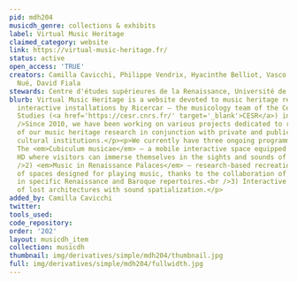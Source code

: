 ```yaml
---
pid: mdh204
musicdh_genre: collections & exhibits
label: Virtual Music Heritage
claimed_category: website
link: https://virtual-music-heritage.fr/
status: active
open_access: 'TRUE'
creators: Camilla Cavicchi, Philippe Vendrix, Hyacinthe Belliot, Vasco Zara, Alice
  Nué, David Fiala
stewards: Centre d'études supérieures de la Renaissance, Université de Tours
blurb: Virtual Music Heritage is a website devoted to music heritage research and
  interactive installations by Ricercar — the musicology team of the Center for Renaissance
  Studies (<a href='https://cesr.cnrs.fr/' target='_blank'>CESR</a>) in Tours, France.<br
  />Since 2010, we have been working on various projects dedicated to raising awareness
  of our music heritage research in conjunction with private and public museums and
  cultural institutions.</p><p>We currently have three ongoing programmes:</p><p>1)
  The <em>Cubiculum musicae</em> — a mobile interactive space equipped with HiFi and
  HD where visitors can immerse themselves in the sights and sounds of the Renaissance.<br
  />2) <em>Music in Renaissance Palaces</em> — research-based recreation of the acoustic
  of spaces designed for playing music, thanks to the collaboration of ensembles specialized
  in specific Renaissance and Baroque repertoires.<br />3) Interactive 3D reconstructions
  of lost architectures with sound spatialization.</p>
added_by: Camilla Cavicchi
twitter: 
tools_used: 
code_repository: 
order: '202'
layout: musicdh_item
collection: musicdh
thumbnail: img/derivatives/simple/mdh204/thumbnail.jpg
full: img/derivatives/simple/mdh204/fullwidth.jpg
---
```

